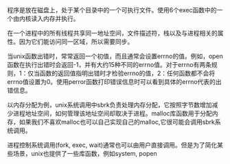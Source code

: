 程序是放在磁盘上，处于某个目录中的一个可执行文件。使用6个exec函数中的一个由内核读入内存并执行。

在一个进程中的所有线程共享同一地址空间，文件描述符，栈以及与进程相关的属性。因为它们能访问同一区域，所以需要同步。

当unix函数出错时，常常返回一个初值，而且通常会设置errno的值。例如，open函数在执行出错时会返回-1，并有大约15种不同的errno值。对于errno有两条规则，1：仅当函数的返回值指明出错时才检验errno的值，2：任何函数都不会将errno值设置为0。使用perror函数打印错误信息时可以看到具体的errno代表的出错信息。

以内存分配为例，unix系统调用中sbrk负责处理内存分配，它按照字节数增加减少进程地址空间，如何管理该地址空间却取决于进程。malloc库函数用于分配内存，如果我们不喜欢malloc也可以自己实现自己的malloc,它很可能会调用sbrk系统调用。

进程控制系统调用(fork, exec, wait)通常也可以由用户直接调用。但是为了简化某些场景，unix也提供了一些库函数，例如system, popen